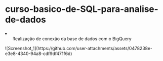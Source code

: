 # curso-basico-de-SQL-para-analise-de-dados

<li>
  <ol>Realização de conexão da base de dados com o BigQuery</ol>
![Screenshot_1](https://github.com/user-attachments/assets/0478238e-e3e8-4340-94a8-cdf9df471f6d)

  
</li>
